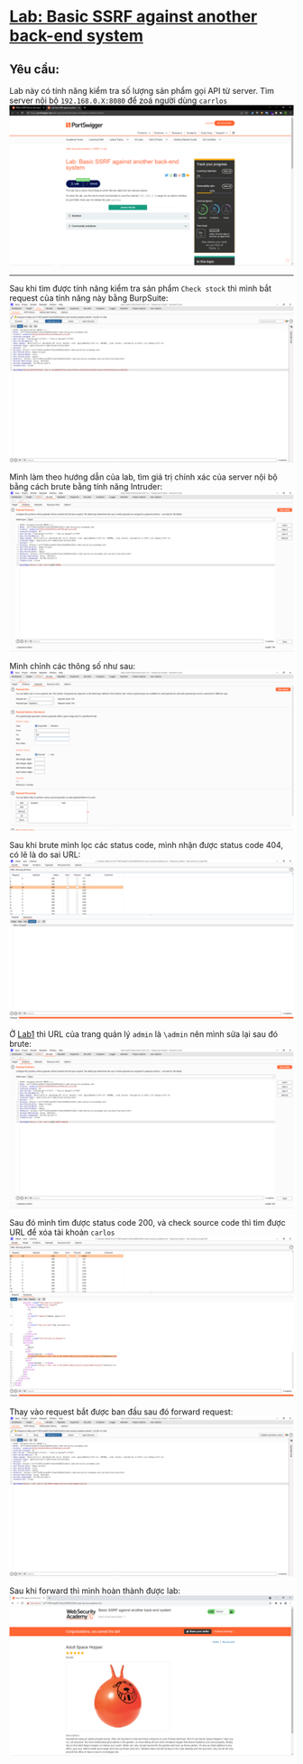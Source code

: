 # [Lab: Basic SSRF against another back-end system](https://portswigger.net/web-security/ssrf/lab-basic-ssrf-against-backend-system)

## Yêu cầu:

Lab này có tính năng kiểm tra số lượng sản phẩm gọi API từ server. Tìm server nội bộ `192.168.0.X:8080` để zoá người dùng `carrlos`
![](1.png)

---

Sau khi tìm được tính năng kiểm tra sản phẩm `Check stock` thì mình bắt request của tính năng này bằng BurpSuite:
![](2.png)

Mình làm theo hướng dẫn của lab, tìm giá trị chính xác của server nội bộ bằng cách brute bằng tính năng Intruder:
![](3.png)

Mình chỉnh các thông số như sau:
![](4.png)

Sau khi brute mình lọc các status code, mình nhận được status code 404, có lẽ là do sai URL:
![](5.png)

Ở [Lab1](../Lab1) thì URL của trang quản lý `admin` là `\admin` nên mình sửa lại sau đó brute:
![](6.png)

Sau đó mình tìm được status code 200, và check source code thì tìm được URL để xóa tài khoản `carlos`
![](7.png)

Thay vào request bắt được ban đầu sau đó forward request:
![](8.png)

Sau khi forward thì mình hoàn thành được lab:
![](9.png)
